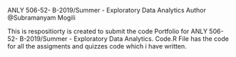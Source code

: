 ANLY 506-52- B-2019/Summer - Exploratory Data Analytics
Author @Subramanyam Mogili

This is respositiorty is created to submit the code Portfolio for ANLY 506-52- B-2019/Summer - Exploratory Data Analytics.
Code.R File has the code for all the assigments and quizzes code which i have written.
